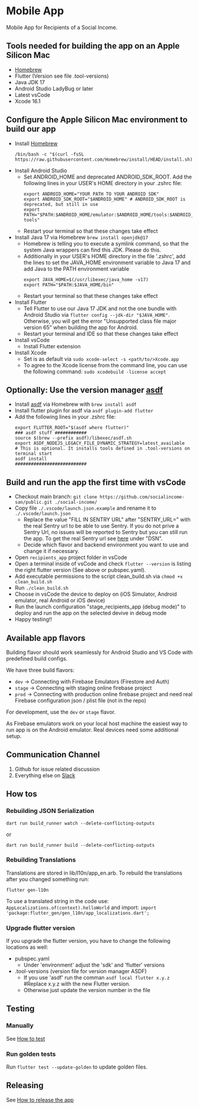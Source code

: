 # Mobile App

Mobile App for Recipients of a Social Income.

## Tools needed for building the app on an Apple Silicon Mac

- [Homebrew](https://brew.sh/de/)
- Flutter (Version see file .tool-versions)
- Java JDK 17
- Android Studio LadyBug or later
- Latest vsCode
- Xcode 16.1

## Configure the Apple Silicon Mac environment to build our app

- Install [Homebrew](https://brew.sh/de/)
  ```shell
  /bin/bash -c "$(curl -fsSL https://raw.githubusercontent.com/Homebrew/install/HEAD/install.sh)"
  ```
- Install Android Studio
  - Set ANDROID_HOME and deprecated ANDROID_SDK_ROOT. Add the following
    lines in your USER's HOME directory in your .zshrc file:
    ```shell
    export ANDROID_HOME="YOUR PATH TO YOUR ANDROID SDK"
    export ANDROID_SDK_ROOT="$ANDROID_HOME" # ANDROID_SDK_ROOT is deprecated, but still in use
    export PATH="$PATH:$ANDROID_HOME/emulator:$ANDROID_HOME/tools:$ANDROID_HOME/tools/bin:$ANDROID_HOME/platform-tools"
    ```
  - Restart your terminal so that these changes take effect
- Install Java 17 via Homebrew `brew install openjdk@17`
  - Homebrew is telling you to execute a symlink command, so that the
    system Java wrappers can find this JDK. Please do this.
  - Additionally in your USER's HOME directory in the file '.zshrc', add
    the lines to set the JAVA_HOME environment variable to Java 17 and
    add Java to the PATH environment variable
    ```shell
    export JAVA_HOME=$(/usr/libexec/java_home -v17)
    export PATH="$PATH:$JAVA_HOME/bin"
    ```
  - Restart your terminal so that these changes take effect
- Install Flutter
  - Tell Flutter to use our Java 17 JDK and not the one bundle with
    Android Studio via `flutter config --jdk-dir "$JAVA_HOME"`. Otherwise,
    you will get the error "Unsupported class file major version 65”
    when building the app for Android.
  - Restart your terminal and IDE so that these changes take effect
- Install vsCode
  - Install Flutter extension
- Install Xcode
  - Set is as default via `sudo xcode-select -s <path/to/>Xcode.app`
  - To agree to the Xcode license from the command line, you can use the
    following command: `sudo xcodebuild -license accept`

## Optionally: Use the version manager [asdf](https://asdf-vm.com/)

- Install [asdf](https://asdf-vm.com/) via Homebrew with
  `brew install asdf`
- Install flutter plugin for asdf via `asdf plugin-add flutter`
- Add the following lines in your .zshrc file:
  ```shell
  export FLUTTER_ROOT="$(asdf where flutter)"
  ### asdf stuff ############
  source $(brew --prefix asdf)/libexec/asdf.sh
  export ASDF_NODEJS_LEGACY_FILE_DYNAMIC_STRATEGY=latest_available
  # This is optional. It installs tools defined in .tool-versions on terminal start
  asdf install
  ###########################
  ```

## Build and run the app the first time with vsCode

- Checkout main branch:
  `git clone https://github.com/socialincome-san/public.git ./social-income/`
- Copy file `./.vscode/launch.json.example` and rename it to
  `./.vscode/launch.json`
  - Replace the value "FILL IN SENTRY URL" after "SENTRY_URL=" with the
    real Sentry url to be able to use Sentry. If you do not prive a
    Sentry Url, no issues will be reported to Sentry but you can still
    run the app. To get the real Sentry url see
    [here](https://social-income.sentry.io/settings/projects/si-mobileapp/keys/)
    under "DSN".
  - Decide which flavor and backend environment you want to use and
    change it if necessary.
- Open `recipients_app` project folder in vsCode
- Open a terminal inside of vsCode and check `flutter --version` is
  listing the right flutter version (See above or pubspec.yaml).
- Add executable permissions to the script clean_build.sh via
  `chmod +x clean_build.sh`
- Run `./clean_build.sh`
- Choose in vsCode the device to deploy on (iOS Simulator, Android
  emulator, real Android or iOS device)
- Run the launch configuration "stage_recipients_app (debug mode)" to
  deploy and run the app on the selected devive in debug mode
- Happy testing!!

## Available app flavors

Building flavor should work seamlessly for Android Studio and VS Code
with predefined build configs.

We have three build flavors:

- `dev` -> Connecting with Firebase Emulators (Firestore and Auth)
- `stage` -> Connecting with staging online firebase project
- `prod` -> Connecting with production online firebase project and need
  real Firebase configuration json / plist file (not in the repo)

For development, use the `dev` or `stage` flavor.

As Firebase emulators work on your local host machine the easiest way to
run app is on the Android emulator. Real devices need some additional
setup.

## Communication Channel

1. Github for issue related discussion
2. Everything else on [Slack](https://social-income.slack.com/home)

## How tos

### Rebuilding JSON Serialization

```
dart run build_runner watch --delete-conflicting-outputs
```

or

```
dart run build_runner build --delete-conflicting-outputs
```

### Rebuilding Translations

Translations are stored in lib/l10n/app_en.arb. To rebuild the
translations after you changed something run:

```
flutter gen-l10n
```

To use a translated string in the code use:
`AppLocalizations.of(context).helloWorld` and import:
`import 'package:flutter_gen/gen_l10n/app_localizations.dart';`

### Upgrade flutter version

If you upgrade the flutter version, you have to change the following
locations as well:

- pubspec.yaml
  - Under 'environment' adjust the 'sdk' and 'flutter' versions
- .tool-versions (version file for version manager ASDF)
  - If you use 'asdf' run the comman `asdf local flutter x.y.z` #Replace
    x.y.z with the new Flutter version.
  - Otherwise just update the version number in the file

## Testing

### Manually

See [How to test](./docu/app_testing_guides/how_to_test.md)

### Run golden tests

Run `flutter test --update-golden` to update golden files.

## Releasing

See [How to release the app](./docu/app_release_guides/releasing.md)
